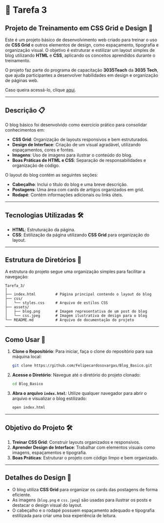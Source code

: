 # 📝 Tarefa 3

## Projeto de Treinamento em CSS Grid e Design 🎨

Este é um projeto básico de desenvolvimento web criado para treinar o uso de **CSS Grid** e outros elementos de design, como espaçamento, tipografia e organização visual. O objetivo é estruturar e estilizar um layout simples de blog utilizando **HTML** e **CSS**, aplicando os conceitos aprendidos durante o treinamento.

O projeto faz parte do programa de capacitação **3035Teach** da **3035 Tech**, que ajuda participantes a desenvolver habilidades em design e organização de páginas web.

Caso queira acessá-lo, clique [aqui](https://felipecardosovargas.github.io/Tarefa_3/).

---

## Descrição 📋

O blog básico foi desenvolvido como exercício prático para consolidar conhecimentos em:

- **CSS Grid**: Organização de layouts responsivos e bem estruturados.
- **Design de Interface**: Criação de um visual agradável, utilizando espaçamentos, cores e fontes.
- **Imagens**: Uso de imagens para ilustrar o conteúdo do blog.
- **Boas Práticas de HTML e CSS**: Separação de responsabilidades e organização de código.

O layout do blog contém as seguintes seções:

- **Cabeçalho**: Inclui o título do blog e uma breve descrição.  
- **Postagens**: Uma área com cards de artigos organizados em grid.  
- **Rodapé**: Contém informações adicionais ou links úteis.  

---

## Tecnologias Utilizadas 🛠️

- **HTML**: Estruturação da página.  
- **CSS**: Estilização da página utilizando **CSS Grid** para organização do layout.  

---

## Estrutura de Diretórios 📂

A estrutura do projeto segue uma organização simples para facilitar a navegação:

```
Tarefa_3/
│
├── index.html         # Página principal contendo o layout do blog
├── css/
│   └── styles.css     # Arquivo de estilos CSS
├── assets/
│   ├── blog.png       # Imagem representativa de um post do blog
│   └── css.jpeg       # Imagem ilustrativa de design para o blog
└── README.md          # Arquivo de documentação do projeto
```

---

## Como Usar 🚀

1. **Clone o Repositório**:
   Para iniciar, faça o clone do repositório para sua máquina local:
   ```bash
   git clone https://github.com/Felipecardosovargas/Blog_Basico.git
   ```

2. **Acesse o Diretório**:
   Navegue até o diretório do projeto clonado:
   ```bash
   cd Blog_Basico
   ```

3. **Abra o arquivo `index.html`**:
   Utilize qualquer navegador para abrir o arquivo e visualizar o blog estilizado:
   ```bash
   open index.html
   ```

---

## Objetivo do Projeto 🛠️

1. **Treinar CSS Grid**: Construir layouts organizados e responsivos.  
2. **Aprender Design de Interface**: Trabalhar com elementos visuais como imagens, espaçamentos e tipografia.  
3. **Boas Práticas**: Estruturar o projeto com código limpo e bem organizado.  

---

## Detalhes do Design 🌟

- O blog utiliza **CSS Grid** para organizar os cards das postagens de forma eficiente.  
- As imagens (`blog.png` e `css.jpeg`) são usadas para ilustrar os posts e destacar o design visual do layout.  
- O cabeçalho e o rodapé possuem espaçamento adequado e tipografia estilizada para criar uma boa experiência de leitura.  
